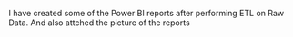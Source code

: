 I have created some of the Power BI reports after performing ETL on Raw Data. And also attched the picture of the reports
